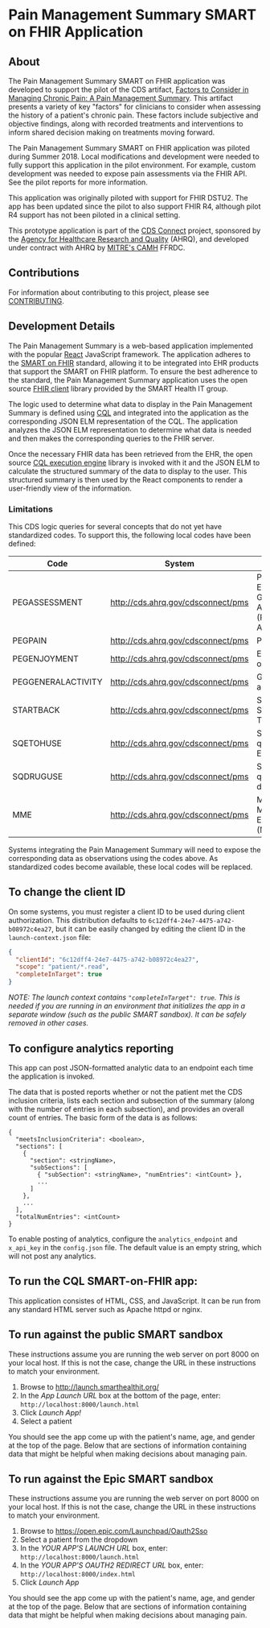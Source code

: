 # Pain Management Summary SMART on FHIR Application

## About

The Pain Management Summary SMART on FHIR application was developed to support the pilot of the CDS artifact, [Factors to Consider in Managing Chronic Pain: A Pain Management Summary](https://cds.ahrq.gov/cdsconnect/artifact/factors-consider-managing-chronic-pain-pain-management-summary).  This artifact presents a variety of key "factors" for clinicians to consider when assessing the history of a patient's chronic pain.  These factors include subjective and objective findings, along with recorded treatments and interventions to inform shared decision making on treatments moving forward.

The Pain Management Summary SMART on FHIR application was piloted during Summer 2018.  Local modifications and development were needed to fully support this application in the pilot environment.  For example, custom development was needed to expose pain assessments via the FHIR API. See the pilot reports for more information.

This application was originally piloted with support for FHIR DSTU2.  The app has been updated since the pilot to also support FHIR R4, although pilot R4 support has not been piloted in a clinical setting.

This prototype application is part of the [CDS Connect](https://cds.ahrq.gov/cdsconnect) project, sponsored by the [Agency for Healthcare Research and Quality](https://www.ahrq.gov/) (AHRQ), and developed under contract with AHRQ by [MITRE's CAMH](https://www.mitre.org/centers/cms-alliances-to-modernize-healthcare/who-we-are) FFRDC.

## Contributions

For information about contributing to this project, please see [CONTRIBUTING](CONTRIBUTING.md).

## Development Details

The Pain Management Summary is a web-based application implemented with the popular [React](https://reactjs.org/) JavaScript framework. The application adheres to the [SMART on FHIR](https://smarthealthit.org/) standard, allowing it to be integrated into EHR products that support the SMART on FHIR platform. To ensure the best adherence to the standard, the Pain Management Summary application uses the open source [FHIR client](https://github.com/smart-on-fhir/client-js) library provided by the SMART Health IT group.

The logic used to determine what data to display in the Pain Management Summary is defined using [CQL](http://cql.hl7.org/) and integrated into the application as the corresponding JSON ELM representation of the CQL.  The application analyzes the JSON ELM representation to determine what data is needed and then makes the corresponding queries to the FHIR server.

Once the necessary FHIR data has been retrieved from the EHR, the open source [CQL execution engine](https://github.com/cqframework/cql-execution) library is invoked with it and the JSON ELM to calculate the structured summary of the data to display to the user.  This structured summary is then used by the React components to render a user-friendly view of the information.

### Limitations

This CDS logic queries for several concepts that do not yet have standardized codes.  To support this, the following local codes have been defined:

| Code | System | Display |
| --- | --- | --- |
| PEGASSESSMENT | http://cds.ahrq.gov/cdsconnect/pms | Pain Enjoyment General Activity (PEG) Assessment |
| PEGPAIN | http://cds.ahrq.gov/cdsconnect/pms | Pain |
| PEGENJOYMENT | http://cds.ahrq.gov/cdsconnect/pms | Enjoyment of life |
| PEGGENERALACTIVITY | http://cds.ahrq.gov/cdsconnect/pms | General activity |
| STARTBACK | http://cds.ahrq.gov/cdsconnect/pms | STarT Back Screening Tool |
| SQETOHUSE | http://cds.ahrq.gov/cdsconnect/pms | Single question r/t ETOH use |
| SQDRUGUSE | http://cds.ahrq.gov/cdsconnect/pms | Single question r/t drug use |
| MME | http://cds.ahrq.gov/cdsconnect/pms | Morphine Milligram Equivalent (MME) |

Systems integrating the Pain Management Summary will need to expose the corresponding data as observations using the codes above.  As standardized codes become available, these local codes will be replaced.

## To change the client ID

On some systems, you must register a client ID to be used during client authorization.  This
distribution defaults to `6c12dff4-24e7-4475-a742-b08972c4ea27`, but it can be easily changed
by editing the client ID in the `launch-context.json` file:

```json
{
  "clientId": "6c12dff4-24e7-4475-a742-b08972c4ea27",
  "scope": "patient/*.read",
  "completeInTarget": true
}
```

_NOTE: The launch context contains `"completeInTarget": true`. This is needed if you are running in an environment that initializes the app in a separate window (such as the public SMART sandbox).  It can be safely removed in other cases._

## To configure analytics reporting

This app can post JSON-formatted analytic data to an endpoint each time the application is invoked.

The data that is posted reports whether or not the patient met the CDS inclusion criteria, lists
each section and subsection of the summary (along with the number of entries in each subsection),
and provides an overall count of entries.  The basic form of the data is as follows:

```
{
  "meetsInclusionCriteria": <boolean>,
  "sections": [
    {
      "section": <stringName>,
      "subSections": [
        { "subSection": <stringName>, "numEntries": <intCount> },
        ...
      ]
    },
    ...
  ],
  "totalNumEntries": <intCount>
}
```

To enable posting of analytics, configure the `analytics_endpoint` and `x_api_key` in the `config.json` file.
The default value is an empty string, which will not post any analytics.

## To run the CQL SMART-on-FHIR app:

This application consistes of HTML, CSS, and JavaScript.  It can be run from any standard HTML
server such as Apache httpd or nginx.

## To run against the public SMART sandbox

These instructions assume you are running the web server on port 8000 on your local host.
If this is not the case, change the URL in these instructions to match your environment.

1. Browse to http://launch.smarthealthit.org/
2. In the _App Launch URL_ box at the bottom of the page, enter: `http://localhost:8000/launch.html`
3. Click _Launch App!_
4. Select a patient

You should see the app come up with the patient's name, age, and gender at the top of the page.
Below that are sections of information containing data that might be helpful when making decisions
about managing pain.

## To run against the Epic SMART sandbox

These instructions assume you are running the web server on port 8000 on your local host.
If this is not the case, change the URL in these instructions to match your environment.

1. Browse to https://open.epic.com/Launchpad/Oauth2Sso
2. Select a patient from the dropdown
3. In the _YOUR APP'S LAUNCH URL_ box, enter: `http://localhost:8000/launch.html`
4. In the _YOUR APP'S OAUTH2 REDIRECT URL_ box, enter: `http://localhost:8000/index.html`
5. Click _Launch App_

You should see the app come up with the patient's name, age, and gender at the top of the page.
Below that are sections of information containing data that might be helpful when making decisions
about managing pain.